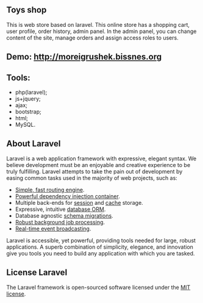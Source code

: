 ## Toys shop

This is web store based on laravel. 
This online store has a shopping cart, user profile, order history, admin panel. 
In the admin panel, you can change content of the site, manage orders and assign access roles to users.


## Demo: http://moreigrushek.bissnes.org


## Tools: 

- php(laravel);
- js+jquery;
- ajax;
- bootstrap;
- html;
- MySQL.


## About Laravel

Laravel is a web application framework with expressive, elegant syntax. We believe development must be an enjoyable and creative experience to be truly fulfilling. Laravel attempts to take the pain out of development by easing common tasks used in the majority of web projects, such as:

- [Simple, fast routing engine](https://laravel.com/docs/routing).
- [Powerful dependency injection container](https://laravel.com/docs/container).
- Multiple back-ends for [session](https://laravel.com/docs/session) and [cache](https://laravel.com/docs/cache) storage.
- Expressive, intuitive [database ORM](https://laravel.com/docs/eloquent).
- Database agnostic [schema migrations](https://laravel.com/docs/migrations).
- [Robust background job processing](https://laravel.com/docs/queues).
- [Real-time event broadcasting](https://laravel.com/docs/broadcasting).

Laravel is accessible, yet powerful, providing tools needed for large, robust applications. A superb combination of simplicity, elegance, and innovation give you tools you need to build any application with which you are tasked.


## License Laravel 

The Laravel framework is open-sourced software licensed under the [MIT license](http://opensource.org/licenses/MIT).
